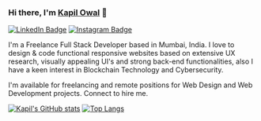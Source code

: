 ### Hi there, I'm [Kapil Owal](https://github.com/kapilowal) :wave:
[![LinkedIn Badge](https://img.shields.io/badge/LinkedIn-Profile-informational?style=flat&logo=linkedin&logoColor=white&color=0464a4)](https://www.linkedin.com/in/kapil-owal/)
[![Instagram Badge](https://img.shields.io/badge/Instagram-Profile-informational?style=flat&logo=instagram&logoColor=white&color=0464a4)](https://www.instagram.com/kapilowal/)

I'm a Freelance Full Stack Developer based in Mumbai, India. I love to design & code functional responsive websites based on extensive UX research, visually appealing UI's and strong back-end functionalities, also I have a keen interest in Blockchain Technology and Cybersecurity.

I'm available for freelancing and remote positions for Web Design and Web Development projects. Connect to hire me.

[![Kapil's GitHub stats](https://github-readme-stats.vercel.app/api?username=kapilowal&hide=contribs&hide_border=true&show_icons=true)](https://github.com/kapilowal/github-readme-stats) [![Top Langs](https://github-readme-stats.vercel.app/api/top-langs/?username=kapilowal&layout=compact&hide_border=true)](https://github.com/kapilowal/github-readme-stats)


<!--
**kapilowal/kapilowal** is a ✨ _special_ ✨ repository because its `README.md` (this file) appears on your GitHub profile.

Here are some ideas to get you started:

- 🔭 I’m currently working on ...
- 🌱 I’m currently learning ...
- 👯 I’m looking to collaborate on ...
- 🤔 I’m looking for help with ...
- 💬 Ask me about ...
- 📫 How to reach me: ...
- 😄 Pronouns: ...
- ⚡ Fun fact: ...
-
